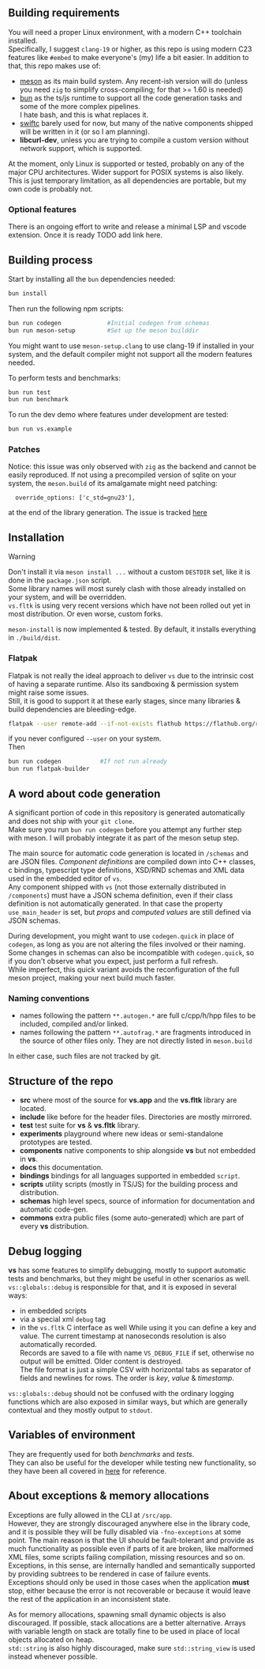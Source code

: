 ## Building requirements

You will need a proper Linux environment, with a modern C++ toolchain installed.  
Specifically, I suggest `clang-19` or higher, as this repo is using modern C23 features like `#embed` to make everyone's (my) life a bit easier.
In addition to that, this repo makes use of:

- [meson](https://mesonbuild.com/) as its main build system. Any recent-ish version will do (unless you need `zig` to simplify cross-compiling; for that >= 1.60 is needed)
- [bun](https://bun.sh/) as the ts/js runtime to support all the code generation tasks and some of the more complex pipelines.  
   I hate bash, and this is what replaces it.
- [swiftc](https://www.swift.org/documentation/swift-compiler/) barely used for now, but many of the native components shipped will be written in it (or so I am planning).
- **libcurl-dev**, unless you are trying to compile a custom version without network support, which is supported.

At the moment, only Linux is supported or tested, probably on any of the major CPU architectures. Wider support for POSIX systems is also likely.  
This is just temporary limitation, as all dependencies are portable, but my own code is probably not.

### Optional features

There is an ongoing effort to write and release a minimal LSP and vscode extension. Once it is ready TODO add link here.

## Building process

Start by installing all the `bun` dependencies needed:
```bash
bun install
```

Then run the following npm scripts:

```bash
bun run codegen             #Initial codegen from schemas
bun run meson-setup         #Set up the meson builddir
```

You might want to use `meson-setup.clang` to use clang-19 if installed in your system, and the default compiler might not support all the modern features needed.  


To perform tests and benchmarks:

```bash
bun run test
bun run benchmark
```

To run the dev demo where features under development are tested:

```bash
bun run vs.example
```

### Patches

Notice: this issue was only observed with `zig` as the backend and cannot be easily reproduced.
If not using a precompiled version of sqlite on your system, the `meson.build` of its amalgamate might need patching:

```
  override_options: ['c_std=gnu23'],
```

at the end of the library generation. The issue is tracked [here](https://github.com/mesonbuild/wrapdb/issues/1747)

## Installation

> [!WARNING]  
> Don't install it via `meson install ...` without a custom `DESTDIR` set, like it is done in the `package.json` script.  
> Some library names will most surely clash with those already installed on your system, and will be overridden.  
> `vs.fltk` is using very recent versions which have not been rolled out yet in most distribution. Or even worse, custom forks.

`meson-install` is now implemented & tested. By default, it installs everything in `./build/dist`.

### Flatpak

Flatpak is not really the ideal approach to deliver `vs` due to the intrinsic cost of having a separate runtime. Also its sandboxing & permission system might raise some issues.  
Still, it is good to support it at these early stages, since many libraries & build dependencies are bleeding-edge.

```sh
flatpak --user remote-add --if-not-exists flathub https://flathub.org/repo/flathub.flatpakrepo
```
if you never configured `--user` on your system.  
Then

```sh
bun run codegen           #If not run already
bun run flatpak-builder
```

## A word about code generation

A significant portion of code in this repository is generated automatically and does not ship with your `git clone`.  
Make sure you run `bun run codegen` before you attempt any further step with meson. I will probably integrate it as part of the meson setup step.

The main source for automatic code generation is located in `/schemas` and are JSON files. *Component definitions* are compiled down into C++ classes, c bindings, typescript type definitions, XSD/RND schemas and XML data used in the embedded editor of `vs`.  
Any component shipped with `vs` (not those externally distributed in `/components`) must have a JSON schema definition, even if their class definition is not automatically generated. In that case the property `use_main_header` is set, but *props* and *computed values* are still defined via JSON schemas.

During development, you might want to use `codegen.quick` in place of `codegen`, as long as you are not altering the files involved or their naming. Some changes in schemas can also be incompatible with `codegen.quick`, so if you don't observe what you expect, just perform a full refresh.  
While imperfect, this quick variant avoids the reconfiguration of the full meson project, making your next build much faster.

### Naming conventions
- names following the pattern `**.autogen.*` are full c/cpp/h/hpp files to be included, compiled and/or linked.
- names following the pattern `**.autofrag.*` are fragments introduced in the source of other files only. They are not directly listed in `meson.build`

In either case, such files are not tracked by git.

## Structure of the repo

- **src** where most of the source for **vs.app** and the **vs.fltk** library are located.
- **include** like before for the header files. Directories are mostly mirrored.
- **test** test suite for **vs** & **vs.fltk** library.
- **experiments** playground where new ideas or semi-standalone prototypes are tested.
- **components** native components to ship alongside **vs** but not embedded in **vs**.
- **docs** this documentation.
- **bindings** bindings for all languages supported in embedded `script`.
- **scripts** utility scripts (mostly in TS/JS) for the building process and distribution.
- **schemas** high level specs, source of information for documentation and automatic code-gen.
- **commons** extra public files (some auto-generated) which are part of every **vs** distribution.

## Debug logging

**vs** has some features to simplify debugging, mostly to support automatic tests and benchmarks, but they might be useful in other scenarios as well.
`vs::globals::debug` is responsible for that, and it is exposed in several ways:
- in embedded scripts
- via a special xml `debug` tag
- in the `vs.fltk` C interface as well
While using it you can define a key and value. The current timestamp at nanoseconds resolution is also automatically recorded.  
Records are saved to a file with name `VS_DEBUG_FILE` if set, otherwise no output will be emitted. Older content is destroyed.  
The file format is just a simple CSV with horizontal tabs as separator of fields and newlines for rows. The order is *key*, *value* & *timestamp*.

`vs::globals::debug` should not be confused with the ordinary logging functions which are also exposed in similar ways, but which are generally contextual and they mostly output to `stdout`.

## Variables of environment
They are frequently used for both *benchmarks* and *tests*.  
They can also be useful for the developer while testing new functionality, so they have been all covered in [here](./env-vars.md) for reference.

## About exceptions & memory allocations
Exceptions are fully allowed in the CLI at `/src/app`.  
However, they are strongly discouraged anywhere else in the library code, and it is possible they will be fully disabled via `-fno-exceptions` at some point. The main reason is that the UI should be fault-tolerant and provide as much functionality as possible even if parts of it are broken, like malformed XML files, some scripts failing compilation, missing resources and so on. Exceptions, in this sense, are internally handled and semantically supported by providing subtrees to be rendered in case of failure events.   
Exceptions should only be used in those cases when the application **must** stop, either because the error is not recoverable or because it would leave the rest of the application in an inconsistent state.  

As for memory allocations, spawning small dynamic objects is also discouraged. If possible, stack allocations are a better alternative. Arrays with variable length on stack are totally fine to be used in place of local objects allocated on heap.  
`std::string` is also highly discouraged, make sure `std::string_view` is used instead whenever possible.
